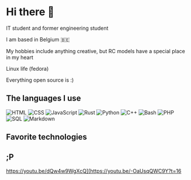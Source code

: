 # Hi there 👋 

IT student and former engineering student

I am based in Belgium 🇧🇪

My hobbies include anything creative, but RC models have a special place in my heart

Linux life (fedora)

Everything open source is :)

## The languages I use

<p align="left">  
  <img src="https://img.icons8.com/external-tal-revivo-shadow-tal-revivo/24/000000/external-html-5-is-a-software-solution-stack-that-defines-the-properties-and-behaviors-of-web-page-logo-shadow-tal-revivo.png" alt="HTML" title="HTML"/>  
  <img src="https://img.icons8.com/external-tal-revivo-shadow-tal-revivo/24/000000/external-css3-is-a-style-sheet-language-used-for-describing-the-presentation-of-a-document-logo-shadow-tal-revivo.png" alt="CSS" title="CSS"/>  
  <img src="https://img.icons8.com/external-tal-revivo-shadow-tal-revivo/24/000000/external-javascript-is-a-high-level-interpreted-programming-language-logo-shadow-tal-revivo.png" alt="JavaScript" title="JavaScript"/>  
  <img src="https://img.icons8.com/external-tal-revivo-shadow-tal-revivo/24/000000/external-rust-is-a-multi-paradigm-system-programming-language-logo-shadow-tal-revivo.png" alt="Rust" title="Rust"/>  
  <img src="https://img.icons8.com/external-tal-revivo-shadow-tal-revivo/24/000000/external-python-a-high-level-general-purpose-programming-language-logo-shadow-tal-revivo.png" alt="Python" title="Python"/>  
  <img src="https://img.icons8.com/external-tal-revivo-shadow-tal-revivo/24/000000/external-c-the-most-widely-used-programming-language-for-developing-operating-systems-logo-shadow-tal-revivo.png" alt="C++" title="C++"/>  
  <img src="https://img.icons8.com/external-tal-revivo-shadow-tal-revivo/24/000000/external-bash-a-command-language-and-shell-for-interacting-with-an-operating-system-logo-shadow-tal-revivo.png" alt="Bash" title="Bash"/>  
  <img src="https://img.icons8.com/external-tal-revivo-shadow-tal-revivo/24/000000/external-php-is-a-popular-general-purpose-scripting-language-logo-shadow-tal-revivo.png" alt="PHP" title="PHP"/>  
  <img src="https://img.icons8.com/external-tal-revivo-shadow-tal-revivo/24/000000/external-sql-a-domain-specific-language-used-in-programming-and-designed-for-managing-data-logo-shadow-tal-revivo.png" alt="SQL" title="SQL"/>  
  <img src="https://img.icons8.com/external-tal-revivo-shadow-tal-revivo/24/000000/external-markdown-a-lightweight-markup-language-with-plain-text-formatting-syntax-logo-shadow-tal-revivo.png" alt="Markdown" title="Markdown"/>  
</p>  

## Favorite technologies

## ;P

https://youtu.be/dQw4w9WgXcQ](https://youtu.be/-OaUsqQWC9Y?t=16
